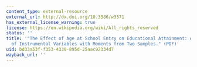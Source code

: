 ```yaml
---
content_type: external-resource
external_url: http://dx.doi.org/10.3386/w3571
has_external_license_warning: true
license: https://en.wikipedia.org/wiki/All_rights_reserved
status: ''
title: '"The Effect of Age at School Entry on Educational Attainment: An Application
  of Instrumental Variables with Moments from Two Samples." (PDF)'
uid: bd33a53f-f353-4330-895d-25aac92334d7
wayback_url: ''
---
```

